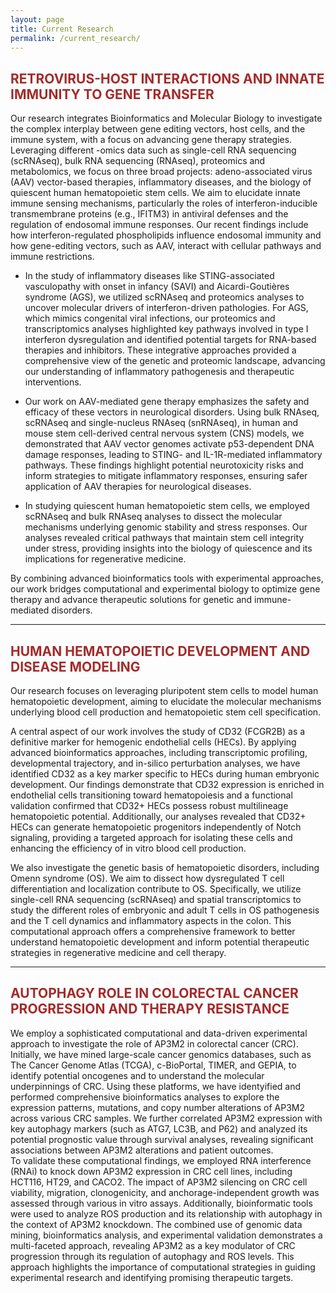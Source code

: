 ```yaml
---
layout: page
title: Current Research
permalink: /current_research/
---
```


## <span style="color:brown"> RETROVIRUS-HOST INTERACTIONS AND INNATE IMMUNITY TO GENE TRANSFER </span>

Our research integrates Bioinformatics and Molecular Biology to investigate the complex interplay between gene editing vectors, host cells, and the immune system, with a focus on advancing gene therapy strategies.  
Leveraging different -omics data such as single-cell RNA sequencing (scRNAseq), bulk RNA sequencing (RNAseq), proteomics and metabolomics, we focus on three broad projects: adeno-associated virus (AAV) vector-based therapies, inflammatory diseases, and the biology of quiescent human hematopoietic stem cells. We aim to elucidate innate immune sensing mechanisms, particularly the roles of interferon-inducible transmembrane proteins (e.g., IFITM3) in antiviral defenses and the regulation of endosomal immune responses. Our recent findings include how interferon-regulated phospholipids influence endosomal immunity and how gene-editing vectors, such as AAV, interact with cellular pathways and immune restrictions.

- In the study of inflammatory diseases like STING-associated vasculopathy with onset in infancy (SAVI) and Aicardi-Goutières syndrome (AGS), we utilized scRNAseq and proteomics analyses to uncover molecular drivers of interferon-driven pathologies. For AGS, which mimics congenital viral infections, our proteomics and transcriptomics analyses highlighted key pathways involved in type I interferon dysregulation and identified potential targets for RNA-based therapies and inhibitors. These integrative approaches provided a comprehensive view of the genetic and proteomic landscape, advancing our understanding of inflammatory pathogenesis and therapeutic interventions.

- Our work on AAV-mediated gene therapy emphasizes the safety and efficacy of these vectors in neurological disorders. Using bulk RNAseq, scRNAseq and single-nucleus RNAseq (snRNAseq), in human and mouse stem cell-derived central nervous system (CNS) models, we demonstrated that AAV vector genomes activate p53-dependent DNA damage responses, leading to STING- and IL-1R-mediated inflammatory pathways. These findings highlight potential neurotoxicity risks and inform strategies to mitigate inflammatory responses, ensuring safer application of AAV therapies for neurological diseases.

- In studying quiescent human hematopoietic stem cells, we employed scRNAseq and bulk RNAseq analyses to dissect the molecular mechanisms underlying genomic stability and stress responses. Our analyses revealed critical pathways that maintain stem cell integrity under stress, providing insights into the biology of quiescence and its implications for regenerative medicine.

By combining advanced bioinformatics tools with experimental approaches, our work bridges computational and experimental biology to optimize gene therapy and advance therapeutic solutions for genetic and immune-mediated disorders.


---


## <span style="color:brown"> HUMAN HEMATOPOIETIC DEVELOPMENT AND DISEASE MODELING </span>

Our research focuses on leveraging pluripotent stem cells to model human hematopoietic development, aiming to elucidate the molecular mechanisms underlying blood cell production and hematopoietic stem cell specification.

A central aspect of our work involves the study of CD32 (FCGR2B) as a definitive marker for hemogenic endothelial cells (HECs). By applying advanced bioinformatics approaches, including transcriptomic profiling, developmental trajectory, and in-silico perturbation analyses, we have identified CD32 as a key marker specific to HECs during human embryonic development. Our findings demonstrate that CD32 expression is enriched in endothelial cells transitioning toward hematopoiesis and a functional validation confirmed that CD32+ HECs possess robust multilineage hematopoietic potential. Additionally, our analyses revealed that CD32+ HECs can generate hematopoietic progenitors independently of Notch signaling, providing a targeted approach for isolating these cells and enhancing the efficiency of in vitro blood cell production.

We also investigate the genetic basis of hematopoietic disorders, including Omenn syndrome (OS). We aim to dissect how dysregulated T cell differentiation and localization contribute to OS. Specifically, we utilize single-cell RNA sequencing (scRNAseq) and spatial transcriptomics to study the different roles of embryonic and adult T cells in OS pathogenesis and the T cell dynamics and inflammatory aspects in the colon. This computational approach offers a comprehensive framework to better understand hematopoietic development and inform potential therapeutic strategies in regenerative medicine and cell therapy.


---


## <span style="color:brown"> AUTOPHAGY ROLE IN COLORECTAL CANCER PROGRESSION AND THERAPY RESISTANCE </span>

We employ a sophisticated computational and data-driven experimental approach to investigate the role of AP3M2 in colorectal cancer (CRC). Initially, we have mined large-scale cancer genomics databases, such as The Cancer Genome Atlas (TCGA), c-BioPortal, TIMER, and GEPIA, to identify potential oncogenes and to understand the molecular underpinnings of CRC. Using these platforms, we have identyified and performed comprehensive bioinformatics analyses to explore the expression patterns, mutations, and copy number alterations of AP3M2 across various CRC samples. We further correlated AP3M2 expression with key autophagy markers (such as ATG7, LC3B, and P62) and analyzed its potential prognostic value through survival analyses, revealing significant associations between AP3M2 alterations and patient outcomes.  
To validate these computational findings, we employed RNA interference (RNAi) to knock down AP3M2 expression in CRC cell lines, including HCT116, HT29, and CACO2. The impact of AP3M2 silencing on CRC cell viability, migration, clonogenicity, and anchorage-independent growth was assessed through various in vitro assays. Additionally, bioinformatic tools were used to analyze ROS production and its relationship with autophagy in the context of AP3M2 knockdown. The combined use of genomic data mining, bioinformatics analysis, and experimental validation demonstrates a multi-faceted approach, revealing AP3M2 as a key modulator of CRC progression through its regulation of autophagy and ROS levels. This approach highlights the importance of computational strategies in guiding experimental research and identifying promising therapeutic targets.


